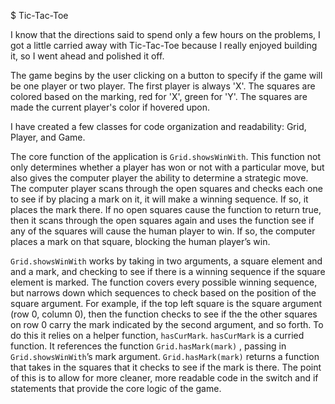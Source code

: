 $ Tic-Tac-Toe

I know that the directions said to spend only a few hours on the problems, I got a little carried away with Tic-Tac-Toe because I really enjoyed building it, so I went ahead and polished it off.

The game begins by the user clicking on a button to specify if the game will be one player or two player. The first player is always 'X'. The squares are colored based on the marking, red for 'X', green for 'Y'. The squares are made the current player's color if hovered upon.

I have created a few classes for code organization and readability: Grid, Player, and Game.

The core function of the application is `Grid.showsWinWith`. This function not only determines whether a player has won or not with a particular move, but also gives the computer player the ability to determine a strategic move. The computer player scans through the open squares and checks each one to see if by placing a mark on it, it will make a winning sequence. If so, it places the mark there. If no open squares cause the function to return true, then it scans through the open squares again and uses the function see if any of the squares will cause the human player to win. If so, the computer places a mark on that square, blocking the human player’s win.

`Grid.showsWinWith` works by taking in two arguments, a square element and and a mark, and checking to see if there is a winning sequence if the square element is marked. The function covers every possible winning sequence, but narrows down which sequences to check based on the position of the square argument. For example, if the top left square is the square argument (row 0, column 0), then the function checks to see if the the other squares on row 0 carry the mark indicated by the second argument, and so forth. To do this it relies on a helper function, `hasCurMark`. `hasCurMark` is a curried function. It references the function `Grid.hasMark(mark)` , passing in `Grid.showsWinWith`’s mark argument. `Grid.hasMark(mark)` returns a function that takes in the squares that it checks to see if the mark is there. The point of this is to allow for more cleaner, more readable code in the switch and if statements that provide the core logic of the game.
